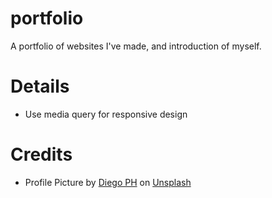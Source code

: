 # portfolio
A portfolio of websites I've made, and introduction of myself.
# Details
- Use media query for responsive design

# Credits
- Profile Picture by <a href="https://unsplash.com/@jdiegoph?utm_source=unsplash&utm_medium=referral&utm_content=creditCopyText">Diego PH</a> on <a href="https://unsplash.com/s/photos/star?utm_source=unsplash&utm_medium=referral&utm_content=creditCopyText">Unsplash</a>
  